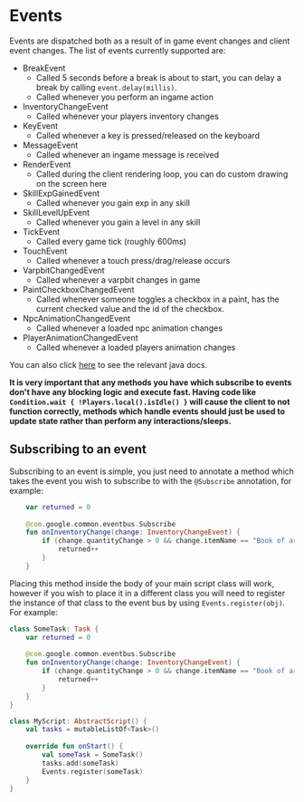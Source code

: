 # Events

Events are dispatched both as a result of in game event changes and client event changes. The list of events currently supported are:

- BreakEvent
  - Called 5 seconds before a break is about to start, you can delay a break by calling `event.delay(millis)`.
  - Called whenever you perform an ingame action
- InventoryChangeEvent
  - Called whenever your players inventory changes
- KeyEvent
  - Called whenever a key is pressed/released on the keyboard
- MessageEvent
  - Called whenever an ingame message is received
- RenderEvent
  - Called during the client rendering loop, you can do custom drawing on the screen here
- SkillExpGainedEvent
  - Called whenever you gain exp in any skill  
- SkillLevelUpEvent
  - Called whenever you gain a level in any skill 
- TickEvent
  - Called every game tick (roughly 600ms)
- TouchEvent
  - Called whenever a touch press/drag/release occurs
- VarpbitChangedEvent 
  - Called whenever a varpbit changes in game
- PaintCheckboxChangedEvent
  - Called whenever someone toggles a checkbox in a paint, has the current checked value and the id of the checkbox.
- NpcAnimationChangedEvent
  - Called whenever a loaded npc animation changes
- PlayerAnimationChangedEvent
  - Called whenever a loaded players animation changes

You can also click [here](https://docs.powbot.org/jdocs/app/org.powbot.api.event/index.html) to see the relevant java docs.

**It is very important that any methods you have which subscribe to events don't have any blocking logic and execute fast. Having code like `Condition.wait { !Players.local().isIdle() }` will cause the client to not function correctly, methods which handle events should just be used to update state rather than perform any interactions/sleeps.**

## Subscribing to an event

Subscribing to an event is simple, you just need to annotate a method which takes the event you wish to subscribe to with the `@Subscribe` annotation, for example:

```kotlin
    var returned = 0
    
    @com.google.common.eventbus.Subscribe
    fun onInventoryChange(change: InventoryChangeEvent) {
        if (change.quantityChange > 0 && change.itemName == "Book of arcane knowledge") {
            returned++
        }
    }
```

Placing this method inside the body of your main script class will work, however if you wish to place it in a different class you will need to register the instance of that class to the event bus by using `Events.register(obj)`. For example:

```kotlin
class SomeTask: Task {
    var returned = 0
    
    @com.google.common.eventbus.Subscribe
    fun onInventoryChange(change: InventoryChangeEvent) {
        if (change.quantityChange > 0 && change.itemName == "Book of arcane knowledge") {
            returned++
        }
    }
}

class MyScript: AbstractScript() {
    val tasks = mutableListOf<Task>()
    
    override fun onStart() {
        val someTask = SomeTask()
        tasks.add(someTask)
        Events.register(someTask)
    }
}
```
